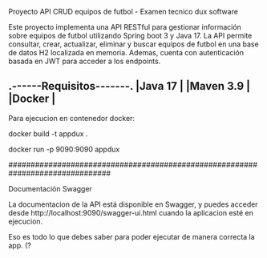 Proyecto API CRUD equipos de futbol - Examen tecnico dux software

Este proyecto implementa una API RESTful para gestionar información sobre 
equipos de futbol utilizando Spring boot 3 y Java 17. La API permite 
consultar, crear, actualizar, eliminar y buscar equipos de futbol en 
una base de datos H2 localizada en memoria. Ademas, cuenta con autenticación 
basada en JWT para acceder a los endpoints.

.------Requisitos-------.
|Java 17				            |
|Maven 3.9 				         |
|Docker					            |	
-----------------------

Para ejecucion en contenedor docker:

docker build -t appdux .

docker run -p 9090:9090 appdux

###############################################################################

Documentación Swagger

La documentacion de la API está disponible en Swagger, y puedes acceder desde 
http://localhost:9090/swagger-ui.html cuando la aplicacion esté en ejecucion.

Eso es todo lo que debes saber para poder ejecutar de manera correcta la app. (?
